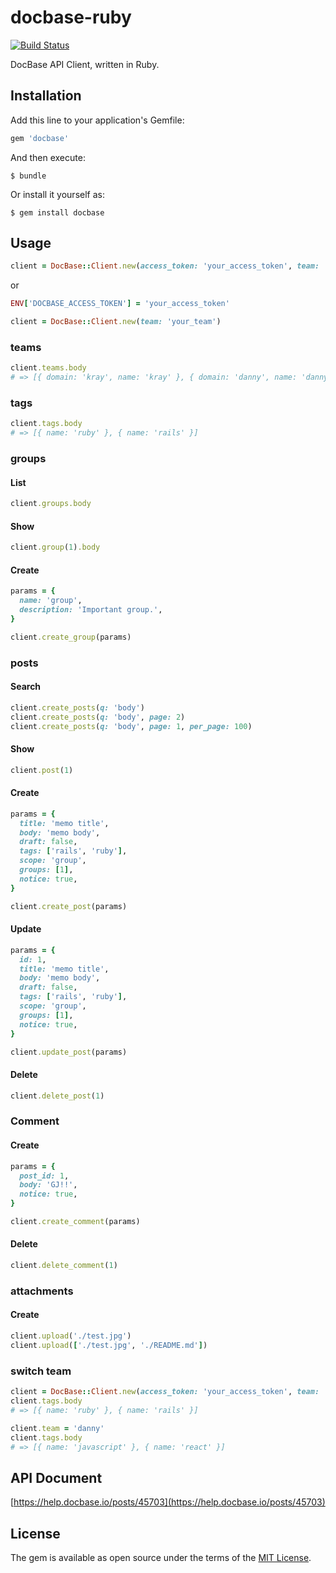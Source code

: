 # docbase-ruby

[![Build Status](https://travis-ci.org/krayinc/docbase-ruby.svg?branch=master)](https://travis-ci.org/krayinc/docbase-ruby)

DocBase API Client, written in Ruby.

## Installation

Add this line to your application's Gemfile:

```ruby
gem 'docbase'
```

And then execute:

    $ bundle

Or install it yourself as:

    $ gem install docbase

## Usage

```ruby
client = DocBase::Client.new(access_token: 'your_access_token', team: 'your_team')
```

or

```ruby
ENV['DOCBASE_ACCESS_TOKEN'] = 'your_access_token'

client = DocBase::Client.new(team: 'your_team')
```

### teams

```ruby
client.teams.body
# => [{ domain: 'kray', name: 'kray' }, { domain: 'danny', name: 'danny' }]
```
### tags

```ruby
client.tags.body
# => [{ name: 'ruby' }, { name: 'rails' }]
```

### groups

#### List

```ruby
client.groups.body
```

#### Show

```ruby
client.group(1).body
```

#### Create

```ruby
params = {
  name: 'group',
  description: 'Important group.',
}

client.create_group(params)
```

### posts

#### Search

```ruby
client.create_posts(q: 'body')
client.create_posts(q: 'body', page: 2)
client.create_posts(q: 'body', page: 1, per_page: 100)
```

#### Show

```ruby
client.post(1)
```

#### Create

```ruby
params = {
  title: 'memo title',
  body: 'memo body',
  draft: false,
  tags: ['rails', 'ruby'],
  scope: 'group',
  groups: [1],
  notice: true,
}

client.create_post(params)
```

#### Update

```ruby
params = {
  id: 1,
  title: 'memo title',
  body: 'memo body',
  draft: false,
  tags: ['rails', 'ruby'],
  scope: 'group',
  groups: [1],
  notice: true,
}

client.update_post(params)
```

#### Delete

```ruby
client.delete_post(1)
```

### Comment

#### Create

```ruby
params = {
  post_id: 1,
  body: 'GJ!!',
  notice: true,
}

client.create_comment(params)
```

#### Delete

```ruby
client.delete_comment(1)
```

### attachments

#### Create

```ruby
client.upload('./test.jpg')
client.upload(['./test.jpg', './README.md'])
```

### switch team

```ruby
client = DocBase::Client.new(access_token: 'your_access_token', team: 'kray')
client.tags.body
# => [{ name: 'ruby' }, { name: 'rails' }]

client.team = 'danny'
client.tags.body
# => [{ name: 'javascript' }, { name: 'react' }]
```

## API Document

[https://help.docbase.io/posts/45703](https://help.docbase.io/posts/45703)

## License

The gem is available as open source under the terms of the [MIT License](http://opensource.org/licenses/MIT).
